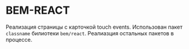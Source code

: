 # BEM-REACT

Реализация страницы с карточкой touch events. Использован пакет ```classname``` билиотеки ```bem/react```.
 Реалиазция остальных пакетов в процессе.